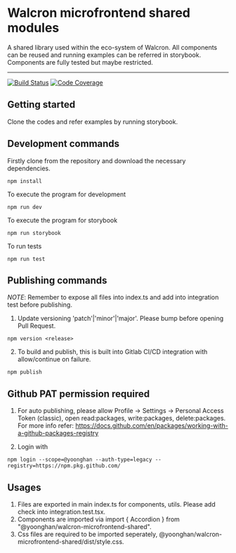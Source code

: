 # Walcron microfrontend shared modules

A shared library used within the eco-system of Walcron. All components can be reused and running examples can be referred in storybook. Components are fully tested but maybe restricted.

---

[![Build Status][build-badge]][build]
[![Code Coverage][coverage-badge]][coverage]

## Getting started

Clone the codes and refer examples by running storybook.

## Development commands

Firstly clone from the repository and download the necessary dependencies.

`npm install`

To execute the program for development

`npm run dev`

To execute the program for storybook

`npm run storybook`

To run tests

`npm run test`

## Publishing commands

_NOTE_: Remember to expose all files into index.ts and add into integration test before publishing.

1. Update versioning 'patch'|'minor'|'major'. Please bump before opening Pull Request.

`npm version <release>`

2. To build and publish, this is built into Gitlab CI/CD integration with allow/continue on failure.

`npm publish`

## Github PAT permission required

1. For auto publishing, please allow Profile -> Settings -> Personal Access Token (classic), open read:packages, write:packages, delete:packages. For more info refer: https://docs.github.com/en/packages/working-with-a-github-packages-registry

2. Login with

`npm login --scope=@yoonghan --auth-type=legacy --registry=https://npm.pkg.github.com/`

## Usages

1. Files are exported in main index.ts for components, utils. Please add check into integration.test.tsx.
2. Components are imported via import { Accordion } from "@yoonghan/walcron-microfrontend-shared".
3. Css files are required to be imported seperately, @yoonghan/walcron-microfrontend-shared/dist/style.css.

[build-badge]: https://img.shields.io/github/actions/workflow/status/yoonghan/walcron-microfrontend-shared/pull-request.yml
[build]: https://github.com/yoonghan/walcron-microfrontend-shared/actions?query=workflow
[coverage-badge]: https://img.shields.io/codecov/c/github/yoonghan/walcron-microfrontend-shared.svg?style=flat-square
[coverage]: https://codecov.io/gh/yoonghan/walcron-microfrontend-shared
